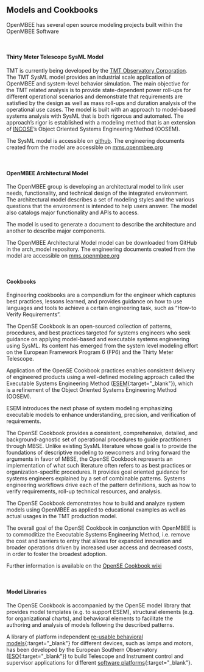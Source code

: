 ## Models and Cookbooks

OpenMBEE has several open source modeling projects built within the OpenMBEE Software

<br>

#### Thirty Meter Telescope SysML Model

TMT is currently being developed by the [TMT Observatory Corporation](http://www.tmt.org). The TMT SysML model provides an industrial scale application of OpenMBEE and system-level behavior simulation. The main objective for the TMT related analysis is to provide state-dependent power roll-ups for different operational scenarios and demonstrate that requirements are satisfied by the design as well as mass roll-ups and duration analysis of the operational use cases. The model is built with an approach to model-based systems analysis with SysML that is both rigorous and automated. The approach’s rigor is established with a modeling method that is an extension of [INCOSE](http://www.incose.org)’s Object Oriented Systems Engineering Method (OOSEM).

The SysML model is accessible on [github](https://github.com/Open-MBEE/TMT-SysML-Model). The engineering documents created from the model are accessible on [mms.openmbee.org](https://mms.openmbee.org/alfresco/mmsapp/mms.html#/projects/PROJECT-d94630c2-576c-4edd-a8cd-ae3ecd25d16c/master)

<br>

#### OpenMBEE Architectural Model

The OpenMBEE group is developing an architectural model to link user needs, functionality, and technical design of the integrated environment. The architectural model describes a set of modeling styles and the various questions that the environment is intended to help users answer. The model also catalogs major functionality and APIs to access.

The model is used to generate a document to describe the architecture and another to describe major components.

The OpenMBEE Architectural Model model can be downloaded from GitHub in the arch_model repository. The engineering documents created from the model are accessible on [mms.openmbee.org](https://mms.openmbee.org/alfresco/mmsapp/mms.html#/projects/PROJECT-f2f8bbae-a00b-4e02-bbe8-6d84fa3c219e/master)

<br>

#### Cookbooks

Engineering cookbooks are a compendium for the engineer which captures best practices, lessons learned, and provides guidance on how to use languages and tools to achieve a certain engineering task, such as “How-to Verify Requirements”.
        
The OpenSE Cookbook is an open-sourced collection of patterns, procedures, and best practices targeted for systems engineers who seek guidance on applying model-based and executable systems engineering using SysML. Its content has emerged from the system level modeling effort on the European Framework Program 6 (FP6) and the Thirty Meter Telescope.

Application of the OpenSE Cookbook practices enables consistent delivery of engineered products using a well-defined modeling approach called the Executable Systems Engineering Method ([ESEM](https://drive.google.com/drive/folders/1wPWBvhyduE13ltY7DDUyCHp5PiSE36zp?usp=share_link){:target="_blank"}), which is a refinement of the Object Oriented Systems Engineering Method (OOSEM).

ESEM introduces the next phase of system modeling emphasizing executable models to enhance understanding, precision, and verification of requirements.

The OpenSE Cookbook provides a consistent, comprehensive, detailed, and background-agnostic set of operational procedures to guide practitioners through MBSE. Unlike existing SysML literature whose goal is to provide the foundations of descriptive modeling to newcomers and bring forward the arguments in favor of MBSE, the OpenSE Cookbook represents an implementation of what such literature often refers to as best practices or organization-specific procedures. It provides goal oriented guidance for systems engineers explained by a set of combinable patterns. Systems engineering workflows drive each of the pattern definitions, such as how to verify requirements, roll-up technical resources, and analysis.

The OpenSE Cookbook demonstrates how to build and analyze system models using OpenMBEE as applied to educational examples as well as actual usages in the TMT production model.

The overall goal of the OpenSE Cookbook in conjunction with OpenMBEE is to commoditize the Executable Systems Engineering Method, i.e. remove the cost and barriers to entry that allows for expanded innovation and broader operations driven by increased user access and decreased costs, in order to foster the broadest adoption.

Further information is available on the [OpenSE Cookbook wiki](https://openmbee.atlassian.net/l/cp/72KSfqxu)

<br>

#### Model Libraries

The OpenSE Cookbook is accompanied by the OpenSE model library that provides model templates (e.g. to support ESEM), structural elements (e.g. for organizational charts), and behavioral elements to facilitate the authoring and analysis of models following the described patterns.

A library of platform independent [re-usable behavioral models](https://github.com/Open-MBEE/Comodo/tree/master/Models/Devices){:target="_blank"} for different devices, such as lamps and motors, has been developed by the European Southern Observatory ([ESO](https://www.eso.org){:target="_blank"}) to build Telescope and Instrument control and supervisor applications for different [software platforms](https://github.com/Open-MBEE/Comodo/blob/master/docs/OpenSourceBehaviouralModels.pptx){:target="_blank"}.
